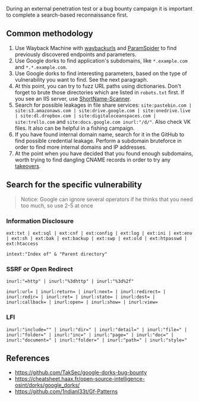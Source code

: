 During an external penetration test or a bug bounty campaign it is important to complete a search-based reconnaissance first.

## Common methodology

1. Use Wayback Machine with [waybackurls](https://github.com/tomnomnom/waybackurls) and [ParamSpider](https://github.com/devanshbatham/ParamSpider) to find previously discovered endpoints and parameters.
2. Use Google dorks to find application's subdomains, like `*.example.com` and `*.*.example.com`.
3. Use Google dorks to find interesting parameters, based on the type of vulnerability you want to find. See the next paragraph.
4. At this point, you can try to fuzz URL paths using dictionaries. Don't forget to brute those directories which are listed in `robots.txt` first. If you see an IIS server, use [ShortName-Scanner](https://github.com/irsdl/IIS-ShortName-Scanner).
5. Search for possible leakages in file share services: `site:pastebin.com | site:s3.amazonaws.com | site:drive.google.com | site:onedrive.live | site:dl.dropbox.com | site:digitaloceanspaces.com | site:trello.com` and `site:docs.google.com inurl:"/d/"`. Also check VK files. It also can be helpful in a fishing campaign.
6. If you have found internal domain name, search for it in the GitHub to find possible credential leakage. Perform a subdomain bruteforce in order to find more internal domains and IP addresses.
7. At the point when you have decided that you found enough subdomains, worth trying to find dangling CNAME records in order to try any [takeovers](https://github.com/EdOverflow/can-i-take-over-xyz).  

## Search for the specific vulnerability

> Notice: Google can ignore several operators if he thinks that you need too much, so use 2-5 at once
### Information Disclosure

```
ext:txt | ext:sql | ext:cnf | ext:config | ext:log | ext:ini | ext:env | ext:sh | ext:bak | ext:backup | ext:swp | ext:old | ext:htpasswd | ext:htaccess
```

```
intext:"Index of" & "Parent directory"
```
### SSRF or Open Redirect

```
inurl:"=http" | inurl:"%3dhttp" | inurl:"%3d%2f"
```

```
inurl:url= | inurl:return= | inurl:next= | inurl:redirect= | inurl:redir= | inurl:ret= | inurl:state= | inurl:dest= | inurl:callback= | inurl:open= | inurl:show= | inurl:view=
```
### LFI

```
inurl:"include="" | inurl:"dir=" | inurl:"detail=" | inurl:"file=" | inurl:"folder=" | inurl:"inc=" | inurl:"page=" | inurl:"doc=" | inurl:"document=" | inurl:"folder=" | inurl:"path=" | inurl:"style="
```

## References

- https://github.com/TakSec/google-dorks-bug-bounty
- https://cheatsheet.haax.fr/open-source-intelligence-osint/dorks/google_dorks/
- https://github.com/1ndianl33t/Gf-Patterns